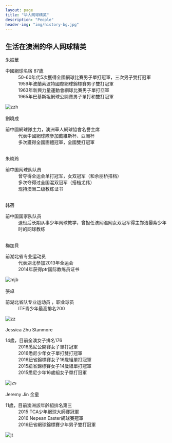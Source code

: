 ```yaml
---
layout: page
title: "华人网球精英"
description: "People"
header-img: "img/history-bg.jpg"
---
```

<h2>生活在澳洲的华人网球精英</h2>
<div class="rowr">
  <div class="col-xs-12 col-sm-12 col-md-3 col-lg-3">
    朱振華
  </div>
  <div class="col-xs-12 col-sm-12 col-md-offset-1 col-md-8 col-lg-offset-1 col-lg-1">
    <dl>
      <dt>中國網球名宿 87歲</dt>
      <dd>50-60年代5次獲得全國網球比賽男子單打冠軍，三次男子雙打冠軍</dd>
      <dd>1959年波蘭索波特國際網球錦標賽男子雙打冠軍</dd>
      <dd>1963年新興力量運動會網球比賽男子單打亞軍</dd>
      <dd>1965年巴基斯坦網球公開賽男子單打和雙打冠軍</dd>
    </dl>
    <img class="img-responsive" src="https://c5.staticflickr.com/9/8615/28530030996_9cd93db86f_o.jpg" alt="zzh" />
  </div>
  <br>
  <div class="col-xs-12 col-sm-12 col-md-3 col-lg-3">
    劉曉成
  </div>
  <div class="col-xs-12 col-sm-12 col-md-offset-1 col-md-8 col-lg-offset-1 col-lg-1">
    <dl>
      <dt>前中國網球隊主力，澳洲華人網球協會名譽主席</dt>
      <dd>代表中國網球隊參加戴維斯杯、亞洲杯</dd>
      <dd>多次獲得全國團體冠軍，全國雙打冠軍</dd>
    </dl>
  </div>
  <br>
  <div class="col-xs-12 col-sm-12 col-md-3 col-lg-3">
    朱晓玲
  </div>
  <div class="col-xs-12 col-sm-12 col-md-offset-1 col-md-8 col-lg-offset-1 col-lg-1">
    <dl>
      <dt>前中国网球队队员</dt>
      <dd>曾夺得全运会单打冠军，女双冠军（和余丽桥搭档）</dd>
      <dd>多次夺得过全国混双冠军（搭档尤伟）</dd>
      <dd>现持澳洲二级教练证书</dd>
    </dl>
  </div>
  <br>
  <div class="col-xs-12 col-sm-12 col-md-3 col-lg-3">
    韩蓓
  </div>
  <div class="col-xs-12 col-sm-12 col-md-offset-1 col-md-8 col-lg-offset-1 col-lg-1">
    <dl>
      <dt>前中国国家队队员</dt>
      <dd>退役后长期从事少年网球教学，曾担任澳网温网女双冠军得主郑洁晏紫少年时的网球教练</dd>
    </dl>
  </div>
  <br>
  <div class="col-xs-12 col-sm-12 col-md-3 col-lg-3">
    梅加貝
  </div>
  <div class="col-xs-12 col-sm-12 col-md-offset-1 col-md-8 col-lg-offset-1 col-lg-1">
    <dl>
      <dt>前湖北省专业运动员</dt>
      <dd>代表湖北参加2013年全运会</dd>
      <dd>2014年获得ptr国际教练员证书</dd>
    </dl>
    <img class="img-responsive" src="https://c1.staticflickr.com/9/8796/27945484784_3eac77efb5_z.jpg" alt="mjb" />
  </div>
  <br>
  <div class="col-xs-12 col-sm-12 col-md-3 col-lg-3">
    張卓
  </div>
  <div class="col-xs-12 col-sm-12 col-md-offset-1 col-md-8 col-lg-offset-1 col-lg-1">
    <dl>
      <dt>前湖北省队专业运动员 ，职业球员</dt>
      <dd>ITF青少年最高排名200</dd>
    </dl>
    <img class="img-responsive" src="https://c7.staticflickr.com/9/8898/28278468150_59df518355_z.jpg" alt="zz" />
  </div>
  <br>
  <div class="col-xs-12 col-sm-12 col-md-3 col-lg-3">
    Jessica Zhu Stanmore
  </div>
  <div class="col-xs-12 col-sm-12 col-md-offset-1 col-md-8 col-lg-offset-1 col-lg-1">
    <dl>
      <dt>14歲，目前全澳女子排名176</dt>
      <dd>2016悉尼公開賽女子單打冠軍</dd>
      <dd>2016悉尼少年女子單打雙打冠軍</dd>
      <dd>2016紐省錦標賽女子16歲組單打冠軍</dd>
      <dd>2015紐省錦標賽女子14歲組單打冠軍</dd>
      <dd>2015悉尼少年16歲組女子單打冠軍</dd>
    </dl>
    <img class="img-responsive" src="https://c1.staticflickr.com/9/8721/28530033296_e6c01845d4_z.jpg" alt="jzs" />
  </div>
  <br>
  <div class="col-xs-12 col-sm-12 col-md-3 col-lg-3">
    Jeremy Jin 金童
  </div>
  <div class="col-xs-12 col-sm-12 col-md-offset-1 col-md-8 col-lg-offset-1 col-lg-1">
    <dl>
      <dt>11歲，目前澳洲該年齡組排名第三</dt>
      <dd>2015 TCA少年網球大師賽冠軍</dd>
      <dd>2016 Nepean Easter網球賽冠軍</dd>
      <dd>2016紐省網球錦標賽少年男子雙打冠軍</dd>
    </dl>
    <img class="img-responsive" src="https://c4.staticflickr.com/9/8307/28484548291_6876e77dba_z.jpg" alt="jt" />
  </div>
</div>
